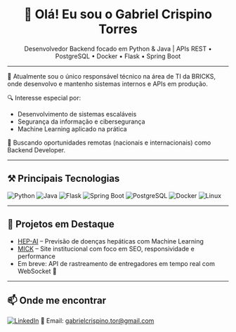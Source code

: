 <h1 align="center">👋 Olá! Eu sou o Gabriel Crispino Torres</h1>

<p align="center">
Desenvolvedor Backend focado em Python & Java | APIs REST • PostgreSQL • Docker • Flask • Spring Boot
</p>

---

🎯 Atualmente sou o único responsável técnico na área de TI da BRICKS, onde desenvolvo e mantenho sistemas internos e APIs em produção.

🔍 Interesse especial por:
- Desenvolvimento de sistemas escaláveis
- Segurança da informação e cibersegurança
- Machine Learning aplicado na prática

🚀 Buscando oportunidades remotas (nacionais e internacionais) como Backend Developer.

---

## ⚒️ Principais Tecnologias

![Python](https://img.shields.io/badge/-Python-000?style=flat&logo=python)
![Java](https://img.shields.io/badge/-Java-000?style=flat&logo=java)
![Flask](https://img.shields.io/badge/-Flask-000?style=flat&logo=flask)
![Spring Boot](https://img.shields.io/badge/-Spring_Boot-000?style=flat&logo=spring)
![PostgreSQL](https://img.shields.io/badge/-PostgreSQL-000?style=flat&logo=postgresql)
![Docker](https://img.shields.io/badge/-Docker-000?style=flat&logo=docker)
![Linux](https://img.shields.io/badge/-Linux-000?style=flat&logo=linux)

---

## 💼 Projetos em Destaque

- [HEP-AI](https://github.com/gtorr-s/HEP-AI) – Previsão de doenças hepáticas com Machine Learning
- [MICK](https://github.com/gtorr-s/MICK) – Site institucional com foco em SEO, responsividade e performance
- Em breve: API de rastreamento de entregadores em tempo real com WebSocket 🚴

---

## 📫 Onde me encontrar

[![LinkedIn](https://img.shields.io/badge/-LinkedIn-0A66C2?style=flat&logo=linkedin&logoColor=white)](https://www.linkedin.com/in/-gtorr)
📧 Email: gabrielcrispino.tor@gmail.com
